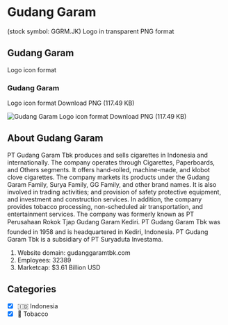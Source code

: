 # Gudang Garam
 (stock symbol: GGRM.JK) Logo in transparent PNG format

## Gudang Garam
 Logo icon format

### Gudang Garam
 Logo icon format Download PNG (117.49 KB)

![Gudang Garam
 Logo icon format Download PNG (117.49 KB)](/img/orig/GGRM.JK-b142aa32.png)

## About Gudang Garam


PT Gudang Garam Tbk produces and sells cigarettes in Indonesia and internationally. The company operates through Cigarettes, Paperboards, and Others segments. It offers hand-rolled, machine-made, and klobot clove cigarettes. The company markets its products under the Gudang Garam Family, Surya Family, GG Family, and other brand names. It is also involved in trading activities; and provision of safety protective equipment, and investment and construction services. In addition, the company provides tobacco processing, non-scheduled air transportation, and entertainment services. The company was formerly known as PT Perusahaan Rokok Tjap Gudang Garam Kediri. PT Gudang Garam Tbk was founded in 1958 and is headquartered in Kediri, Indonesia. PT Gudang Garam Tbk is a subsidiary of PT Suryaduta Investama.

1. Website domain: gudanggaramtbk.com
2. Employees: 32389
3. Marketcap: $3.61 Billion USD


## Categories
- [x] 🇮🇩 Indonesia
- [x] 🚬 Tobacco

